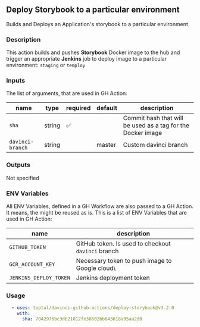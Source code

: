 ## Deploy Storybook to a particular environment

Builds and Deploys an Application's storybook to a particular environment

### Description

This action builds and pushes **Storybook** Docker image to the hub and trigger an appropriate **Jenkins** job to deploy image to a particular environment: `staging` or `temploy`

### Inputs

The list of arguments, that are used in GH Action:

| name             | type   | required | default | description                                                 |
| ---------------- | ------ | -------- | ------- | ----------------------------------------------------------- |
| `sha`            | string | ✅        |         | Commit hash that will be used as a tag for the Docker image |
| `davinci-branch` | string |          | master  | Custom davinci branch                                       |

### Outputs

Not specified

### ENV Variables

All ENV Variables, defined in a GH Workflow are also passed to a GH Action. It means, the might be reused as is.
This is a list of ENV Variables that are used in GH Action:

| name                   | description                                        |
| ---------------------- | -------------------------------------------------- |
| `GITHUB_TOKEN`         | GitHub token. Is used to checkout `davinci` branch |
| `GCR_ACCOUNT_KEY`      | Necessary token to push image to Google cloud\\    |
| `JENKINS_DEPLOY_TOKEN` | Jenkins deployment token                           |

### Usage

```yaml
  - uses: toptal/davinci-github-actions/deploy-storybook@v3.2.0
    with:
      sha: 7042976bc3db21012fe38602bb643618a95aa2d0

```

